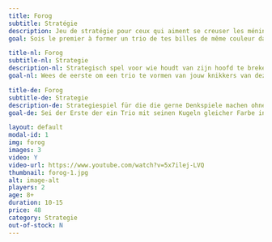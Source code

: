 ```yaml
---
title: Forog
subtitle: Stratégie
description: Jeu de stratégie pour ceux qui aiment se creuser les méninges sans trop tourner en rond.
goal: Sois le premier à former un trio de tes billes de même couleur dans le pot central.

title-nl: Forog
subtitle-nl: Strategie
description-nl: Strategisch spel voor wie houdt van zijn hoofd te breken zonder rond de pot te draaien.
goal-nl: Wees de eerste om een trio te vormen van jouw knikkers van dezelfde kleur in de centrale pot.

title-de: Forog
subtitle-de: Strategie
description-de: Strategiespiel für die die gerne Denkspiele machen ohne sich im Kreis zu drehen.
goal-de: Sei der Erste der ein Trio mit seinen Kugeln gleicher Farbe in den Topf in der Mitte bringt.

layout: default
modal-id: 1
img: forog
images: 3
video: Y
video-url: https://www.youtube.com/watch?v=5x7ilej-LVQ
thumbnail: forog-1.jpg
alt: image-alt
players: 2
age: 8+
duration: 10-15
price: 48
category: Strategie
out-of-stock: N
---
```


